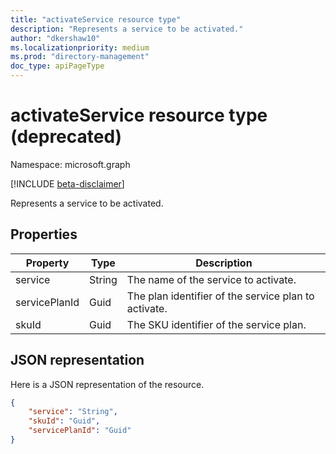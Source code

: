 ```yaml
---
title: "activateService resource type"
description: "Represents a service to be activated."
author: "dkershaw10"
ms.localizationpriority: medium
ms.prod: "directory-management"
doc_type: apiPageType
---
```


# activateService resource type (deprecated)

Namespace: microsoft.graph

[!INCLUDE [beta-disclaimer](../../includes/beta-disclaimer.md)]

Represents a service to be activated.

## Properties

| Property         | Type         | Description                           |
| ----------------- | ------------ | ------------------------------------- |
| service| String | The name of the service to activate. |
| servicePlanId | Guid | The plan identifier of the service plan to activate. |
| skuId | Guid | The SKU identifier of the service plan. |

## JSON representation

Here is a JSON representation of the resource.

<!-- {
  "blockType": "resource",
  "optionalProperties": [

  ],
  "@odata.type": "microsoft.graph.activateService"
}-->

```json
{
    "service": "String",
    "skuId": "Guid",
    "servicePlanId": "Guid"
}

```

<!-- uuid: 20fd7863-9545-40d4-ae8f-fee2d115a690
2015-10-25 14:57:30 UTC -->
<!--
{
  "type": "#page.annotation",
  "description": "activateService",
  "keywords": "",
  "section": "documentation",
  "tocPath": "",
  "suppressions": []
}
-->
